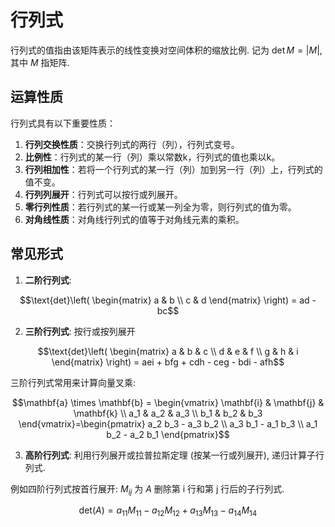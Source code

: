 # 行列式

行列式的值指由该矩阵表示的线性变换对空间体积的缩放比例. 记为 $\det{M}=\vert M\vert$, 其中 $M$ 指矩阵.

## 运算性质

行列式具有以下重要性质：

1. **行列交换性质**：交换行列式的两行（列），行列式变号。
2. **比例性**：行列式的某一行（列）乘以常数k，行列式的值也乘以k。
3. **行列相加性**：若将一个行列式的某一行（列）加到另一行（列）上，行列式的值不变。
4. **行列列展开**：行列式可以按行或列展开。
5. **零行列性质**：若行列式的某一行或某一列全为零，则行列式的值为零。
6. **对角线性质**：对角线行列式的值等于对角线元素的乘积。

## 常见形式

1. **二阶行列式**:
  
  $$\text{det}\left( \begin{matrix} a & b \\ c & d \end{matrix} \right) = ad - bc$$

2. **三阶行列式**: 按行或按列展开

$$\text{det}\left( \begin{matrix} a & b & c \\ d & e & f \\ g & h & i \end{matrix} \right) = aei + bfg + cdh - ceg - bdi - afh$$

三阶行列式常用来计算向量叉乘:

$$\mathbf{a} \times \mathbf{b} = \begin{vmatrix}
\mathbf{i} & \mathbf{j} & \mathbf{k} \\
a_1 & a_2 & a_3 \\
b_1 & b_2 & b_3
\end{vmatrix}=\begin{pmatrix}
a_2 b_3 - a_3 b_2 \\
a_3 b_1 - a_1 b_3 \\
a_1 b_2 - a_2 b_1
\end{pmatrix}$$

3. **高阶行列式**: 利用行列展开或拉普拉斯定理 (按某一行或列展开), 递归计算子行列式.

例如四阶行列式按首行展开: $M_{ij}$ 为 $A$ 删除第 i 行和第 j 行后的子行列式.

$$\text{det}(A) = a_{11}M_{11} - a_{12}M_{12} + a_{13}M_{13} - a_{14}M_{14}$$
